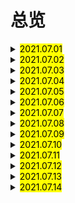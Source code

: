 # 总览

<details> 
  <summary><mark>2021.07.01</mark></summary>
  <br/>stomach
  <br/>until
  <br/>finger
  <br/>tiny
  <br/>fall over
  <br/>continue
  <br/>either
  <br/>manage
  <br/>must
  <br/>lift
</details>
<details> 
  <summary><mark>2021.07.02</mark></summary>
  <br/>unable
  <br/>shoulder
  <br/>hand in
  <br/>and so on
  <br/>review
  <br/>on time
  <br/>renew
  <br/>series
  <br/>publish
  <br/>so far
</details>
<details> 
  <summary><mark>2021.07.03</mark></summary>
  <br/>Canadian
  <br/>at a time 
  <br/>hidden
  <br/>confidence
  <br/>experience
  <br/>librarian
  <br/>habit
  <br/>classical
  <br/>open up
  <br/>tried out
</details>
<details> 
  <summary><mark>2021.07.04</mark></summary>
  <br/>eh
  <br/>litter
  <br/>tap
  <br/>obey
  <br/>queue
  <br/>proper
  <br/>greet
  <br/>shake hands with sb
  <br/>kiss
  <br/>avoid
</details>
<details> 
  <summary><mark>2021.07.05</mark></summary>
  <br/>behave
  <br/>public
  <br/>in public
  <br/>push
  <br/>push in
  <br/>bump
  <br/>excuse
  <br/>excuse me
  <br/>saying
  <br/>Roman
</details>
<details> 
  <summary><mark>2021.07.06</mark></summary>
  <br/>by accident
  <br/>discussion
  <br/>express
  <br/>explain
  <br/>warn
  <br/>parking
  <br/>successful
  <br/>sometime
  <br/>soon after
  <br/>risk
</details>
<details> 
  <summary><mark>2021.07.07</mark></summary>
  <br/>worm
  <br/>pain
  <br/>gain
  <br/>indeed
  <br/>practice
  <br/>host
  <br/>purpose
  <br/>content
  <br/>conclusion
  <br/>risk
</details>
<details> 
  <summary><mark>2021.07.08</mark></summary>
  <br/>above all
  <br/>impolite
  <br/>manner
  <br/>cut in on
  <br/>in someone's way
  <br/>as well
  <br/>keep from
  <br/>the Olympic Games
  <br/>elderly
  <br/>homeless
</details>
<details> 
  <summary><mark>2021.07.09</mark></summary>
  <br/>expect
  <br/>adult
  <br/>intellectual
  <br/>meaningful
  <br/>blind
  <br/>disabled
  <br/>disability
  <br/>event
  <br/>similar
  <br/>give up
</details>
<details> 
  <summary><mark>2021.07.10</mark></summary>
  <br/>necessary
  <br/>training
  <br/>task
  <br/>athlete
  <br/>gold
  <br/>silver
  <br/>confident
  <br/>closely
  <br/>achieve
  <br/>prize
</details>
<details> 
  <summary><mark>2021.07.11</mark></summary>
  <br/>donate
  <br/>charity
  <br/>organization
  <br/>one-to-one
  <br/>project
  <br/>introduction
  <br/>disease
  <br/>operation
  <br/>survivor
  <br/>south-west
</details>
<details> 
  <summary><mark>2021.07.12</mark></summary>
  <br/>north-west
  <br/>charity
  <br/>especially
  <br/>equal
  <br/>spread
  <br/>interviewer
  <br/>mostly
  <br/>case
  <br/>cure
  <br/>medical
</details>
<details> 
  <summary><mark>2021.07.13</mark></summary>
  <br/>treatment
  <br/>on board
  <br/>operate
  <br/>proud
  <br/>reader
  <br/>medicine
  <br/>develop
  <br/>carry on
  <br/>leaflet
  <br/>hand out
</details>
<details> 
  <summary><mark>2021.07.14</mark></summary>
  <br/>set
  <br/>set up
  <br/>including
  <br/>war
  <br/>organize
  <br/>pale
  <br/>matter
  <br/>secretary
  <br/>make up one's mind
  <br/>India
</details>

